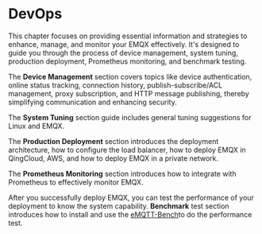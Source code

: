 # DevOps

This chapter focuses on providing essential information and strategies to enhance, manage, and monitor your EMQX effectively. It's designed to guide you through the process of device management, system tuning, production deployment, Prometheus monitoring, and benchmark testing.

The **Device Management** section covers topics like device authentication, online status tracking, connection history, publish-subscribe/ACL management, proxy subscription, and HTTP message publishing, thereby simplifying communication and enhancing security.

The **System Tuning** section guide includes general tuning suggestions for Linux and EMQX.

The **Production Deployment** section introduces the deployment architecture, how to configure the load balancer, how to deploy EMQX in QingCloud, AWS, and how to deploy EMQX in a private network. 

The **Prometheus Monitoring** section introduces how to integrate with Prometheus to effectively monitor EMQX. 

After you successfully deploy EMQX, you can test the performance of your deployment to know the system capability. **Benchmark** test section introduces how to install and use the [eMQTT-Bench](https://www.emqx.com/en/try?product=emqtt-bench)to do the performance test. 





